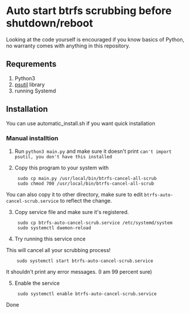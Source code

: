 # Auto start btrfs scrubbing before shutdown/reboot

Looking at the code yourself is encouraged if you know basics of Python, no warranty comes with anything in this repository.

## Requrements

1. Python3
2. [psutil](https://pypi.org/project/psutil/) library
3. running Systemd

## Installation

You can use automatic_install.sh if you want quick installation

### Manual installtion

1. Run `python3 main.py` and make sure it doesn't print `can't import psutil, you don't have this installed`

2. Copy this program to your system with

		sudo cp main.py /usr/local/bin/btrfs-cancel-all-scrub
		sudo chmod 700 /usr/local/bin/btrfs-cancel-all-scrub

 You can also copy it to other directory, make sure to edit `btrfs-auto-cancel-scrub.service` to reflect the change.

3. Copy service file and make sure it's registered.

		sudo cp btrfs-auto-cancel-scrub.service /etc/systemd/system
		sudo systemctl daemon-reload

4. Try running this service once

 This will cancel all your scrubbing process!

		sudo systemctl start btrfs-auto-cancel-scrub.service

 It shouldn't print any error messages. (I am 99 percent sure)

5. Enable the service

		sudo systemctl enable btrfs-auto-cancel-scrub.service

Done
